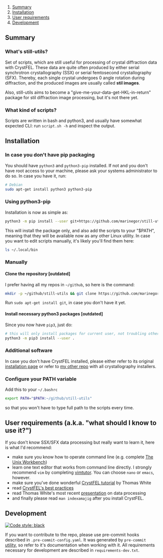 1. [Summary](#Summary)
2. [Installation](#Installation)
3. [User requirements](#Userrequirements)
4. [Development](#Development)

## Summary <a name="Summary"></a>

### What's still-utils?
Set of scripts, which are still useful for processing of crystal diffraction data with CrystFEL.
These data are quite often produced by either serial synchrotron crystallography (SSX) or serial femtosecond crystallography (SFX). Thereby, each single crystal undergoes 0 angle rotation during diffraction, and the produced images are usually called **stil images**.

Also, still-utils aims to become a "give-me-your-data-get-HKL-in-return" package for stil diffraction image processing, but it's not there yet.

### What kind of scripts?
Scripts are written in bash and python3, and usually have somewhat expected CLI: run `script.sh -h` and inspect the output.

## Installation  <a name="Installation"></a>
### In case you don't have pip packaging
You should have `python3` and `python3-pip` installed. If not and you don't have root access to your machine, please ask your systems administrator to do so. In case you have it, run:

```bash
# Debian
sudo apt-get install python3 python3-pip
```

### Using python3-pip
Installation is now as simple as:

```bash
python3 -m pip install --user git+https://github.com/marinegor/still-utils
```

This will install the package only, and also add the scripts to your "$PATH", meaning that they will be available now as any other Linux utility.
In case you want to edit scripts manually, it's likely you'll find them here:

```bash
ls ~/.local/bin
```


### Manually
#### Clone the repository [outdated]
I prefer having all my repos in `~/github`, so here is the command:
```bash
mkdir -p ~/github/still-utils && git clone https://github.com/marinegor/still-utils.git ~/github/still-utils
```
Run `sudo apt-get install git`, in case you don't have it yet.

#### Install necessary python3 packages [outdated]
Since you now have `pip3`, just do:

```bash
# this will only install packages for current user, not troubling others
python3 -m pip3 install --user .
```

### Additional software
In case you don't have CrystFEL installed, please either refer to its original [installation page](http://www.desy.de/~twhite/crystfel/install.html) or refer to [my other repo](https://github.com/marinegor/xtal-installers) with all crystallography installers.


### Configure your PATH variable
Add this to your `~/.bashrc`
```bash
export PATH="$PATH:~/github/still-utils"
```
so that you won't have to type full path to the scripts every time.

## User requirements (a.k.a. "what should I know to use it?")  <a name="Userrequirements"></a>
If you don't know SSX/SFX data processing but really want to learn it, here is what I'd recommend:

  - make sure you know how to operate command line (e.g. complete [The Unix Workbench](https://www.coursera.org/learn/unix))
  - learn one text editor that works from command line directly. I strongly recommend `vim` by completing [vimtutor](https://linux.die.net/man/1/vimtutor). You can choose `nano` or `emacs`, however.
  - make sure you've done wonderful [CrystFEL tutorial](http://www.desy.de/~twhite/crystfel/tutorial.html) by Thomas White
  - read [CrystFEL's best practices](https://www.desy.de/~twhite/crystfel/bestpractice.html)
  - read Thomas White's most recent [presentation](https://www.desy.de/~twhite/crystfel/presentations/Gothenburg.pdf) on data processing
  - and finally please read `man indexamajig` after you install CrystFEL.

## Development <a name="Development"></a>
[![Code style: black](https://img.shields.io/badge/code%20style-black-000000.svg)](https://github.com/psf/black)

If you want to contribute to the repo, please use pre-commit hooks described in `.pre-commit-config.yaml`. It was generated by `pre-commit` [utility](https://pre-commit.com/), so refer to it's documentation when working with it. All requirements necessary for development are described in `requirements-dev.txt`.
